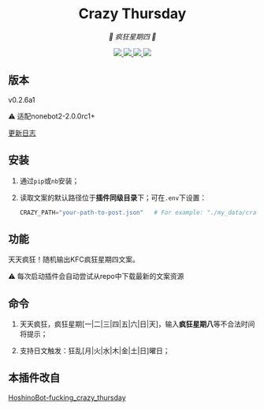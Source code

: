 <div align="center">

# Crazy Thursday

<!-- prettier-ignore-start -->
<!-- markdownlint-disable-next-line MD036 -->
_🍗 疯狂星期四 🍗_
<!-- prettier-ignore-end -->

</div>

<p align="center">
  
  <a href="https://github.com/MinatoAquaCrews/nonebot_plugin_crazy_thursday/blob/beta/LICENSE">
    <img src="https://img.shields.io/github/license/MinatoAquaCrews/nonebot_plugin_crazy_thursday?color=blue">
  </a>
  
  <a href="https://github.com/nonebot/nonebot2">
    <img src="https://img.shields.io/badge/nonebot2-2.0.0rc1+-green">
  </a>
  
  <a href="https://github.com/MinatoAquaCrews/nonebot_plugin_crazy_thursday/releases/tag/v0.2.6a1">
    <img src="https://img.shields.io/github/v/release/MinatoAquaCrews/nonebot_plugin_crazy_thursday?color=orange">
  </a>

  <a href="https://www.codefactor.io/repository/github/MinatoAquaCrews/nonebot_plugin_crazy_thursday">
    <img src="https://img.shields.io/codefactor/grade/github/MinatoAquaCrews/nonebot_plugin_crazy_thursday/beta?color=red">
  </a>
  
</p>

## 版本

v0.2.6a1

⚠ 适配nonebot2-2.0.0rc1+

[更新日志](https://github.com/MinatoAquaCrews/nonebot_plugin_crazy_thursday/releases/tag/v0.2.6a1)

## 安装

1. 通过`pip`或`nb`安装；

2. 读取文案的默认路径位于**插件同级目录**下；可在`.env`下设置：

    ```python
    CRAZY_PATH="your-path-to-post.json"   # For example: "./my_data/crazy_thursday"，在此文件夹下放置"post.json"
    ```

## 功能

天天疯狂！随机输出KFC疯狂星期四文案。

⚠ 每次启动插件会自动尝试从repo中下载最新的文案资源

## 命令

1. 天天疯狂，疯狂星期[一|二|三|四|五|六|日|天]，输入**疯狂星期八**等不合法时间将提示；

2. 支持日文触发：狂乱[月|火|水|木|金|土|日]曜日；

## 本插件改自

[HoshinoBot-fucking_crazy_thursday](https://github.com/Nicr0n/fucking_crazy_thursday)
